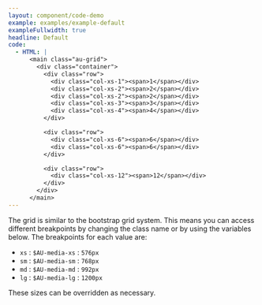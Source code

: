 ```yaml
---
layout: component/code-demo
example: examples/example-default
exampleFullwidth: true
headline: Default
code:
  - HTML: |
      <main class="au-grid">
        <div class="container">
          <div class="row">
            <div class="col-xs-1"><span>1</span></div>
            <div class="col-xs-2"><span>2</span></div>
            <div class="col-xs-2"><span>2</span></div>
            <div class="col-xs-3"><span>3</span></div>
            <div class="col-xs-4"><span>4</span></div>
          </div>

          <div class="row">
            <div class="col-xs-6"><span>6</span></div>
            <div class="col-xs-6"><span>6</span></div>
          </div>

          <div class="row">
            <div class="col-xs-12"><span>12</span></div>
          </div>
        </div>
      </main>
---
```


The grid is similar to the bootstrap grid system. This means you can access different breakpoints by changing the class name or by using the variables below. The breakpoints for each value are:

- `xs`  : `$AU-media-xs` : `576px`
- `sm`  : `$AU-media-sm` : `768px`
- `md`  : `$AU-media-md` : `992px`
- `lg`  : `$AU-media-lg` : `1200px`

These sizes can be overridden as necessary.
